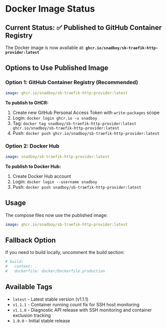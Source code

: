 # Docker Image Status

## Current Status: ✅ Published to GitHub Container Registry

The Docker image is now available at: **`ghcr.io/snadboy/sb-traefik-http-provider:latest`**

## Options to Use Published Image

### Option 1: GitHub Container Registry (Recommended)
```yaml
image: ghcr.io/snadboy/sb-traefik-http-provider:latest
```

**To publish to GHCR:**
1. Create new GitHub Personal Access Token with `write:packages` scope
2. Login: `docker login ghcr.io -u snadboy`
3. Tag: `docker tag snadboy/sb-traefik-http-provider:latest ghcr.io/snadboy/sb-traefik-http-provider:latest`
4. Push: `docker push ghcr.io/snadboy/sb-traefik-http-provider:latest`

### Option 2: Docker Hub
```yaml
image: snadboy/sb-traefik-http-provider:latest
```

**To publish to Docker Hub:**
1. Create Docker Hub account
2. Login: `docker login --username snadboy`
3. Push: `docker push snadboy/sb-traefik-http-provider:latest`

## Usage

The compose files now use the published image:

```yaml
image: ghcr.io/snadboy/sb-traefik-http-provider:latest
```

## Fallback Option

If you need to build locally, uncomment the build section:

```yaml
# build:
#   context: .
#   dockerfile: docker/Dockerfile.production
```

## Available Tags

- `latest` - Latest stable version (v1.1.1)
- `v1.1.1` - Container running count fix for SSH host monitoring
- `v1.1.0` - Diagnostic API release with SSH monitoring and container exclusion tracking
- `1.0.0` - Initial stable release